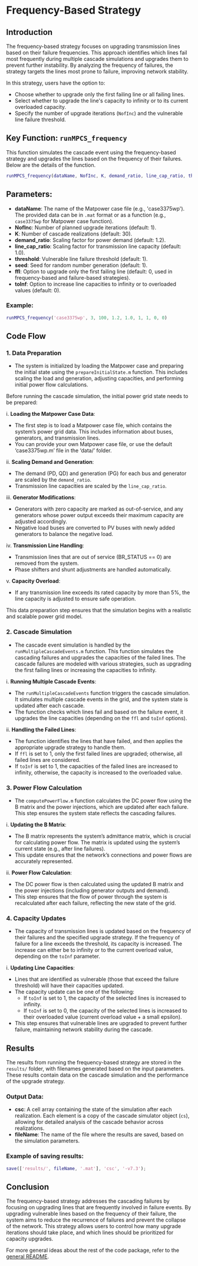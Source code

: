 # Frequency-Based Strategy

## Introduction

The frequency-based strategy focuses on upgrading transmission lines based on their failure frequencies. This approach identifies which lines fail most frequently during multiple cascade simulations and upgrades them to prevent further instability. By analyzing the frequency of failures, the strategy targets the lines most prone to failure, improving network stability.

In this strategy, users have the option to:
- Choose whether to upgrade only the first failing line or all failing lines.
- Select whether to upgrade the line's capacity to infinity or to its current overloaded capacity.
- Specify the number of upgrade iterations (`NofInc`) and the vulnerable line failure threshold.

## Key Function: `runMPCS_frequency`

This function simulates the cascade event using the frequency-based strategy and upgrades the lines based on the frequency of their failures. Below are the details of the function.

```matlab
runMPCS_frequency(dataName, NofInc, K, demand_ratio, line_cap_ratio, threshold, seed, ffl, toInf)
```

## Parameters:
- **dataName**: The name of the Matpower case file (e.g., 'case3375wp'). The provided data can be in `.mat` format or as a function (e.g., `case3375wp` for Matpower case function).
- **NofInc**: Number of planned upgrade iterations (default: 1).
- **K**: Number of cascade realizations (default: 30).
- **demand_ratio**: Scaling factor for power demand (default: 1.2).
- **line_cap_ratio**: Scaling factor for transmission line capacity (default: 1.0).
- **threshold**: Vulnerable line failure threshold (default: 1).
- **seed**: Seed for random number generation (default: 1).
- **ffl**: Option to upgrade only the first failing line (default: 0, used in frequency-based and failure-based strategies).
- **toInf**: Option to increase line capacities to infinity or to overloaded values (default: 0).

### Example:
```matlab
runMPCS_frequency('case3375wp', 3, 100, 1.2, 1.0, 1, 1, 0, 0)
```

## Code Flow

### 1. **Data Preparation**

- The system is initialized by loading the Matpower case and preparing the initial state using the `prepareInitialState.m` function. This includes scaling the load and generation, adjusting capacities, and performing initial power flow calculations.

Before running the cascade simulation, the initial power grid state needs to be prepared:

i. **Loading the Matpower Case Data**:
- The first step is to load a Matpower case file, which contains the system’s power grid data. This includes information about buses, generators, and transmission lines.
- You can provide your own Matpower case file, or use the default ‘case3375wp.m’ file in the ‘data/’ folder.

ii. **Scaling Demand and Generation**:
- The demand (PD, QD) and generation (PG) for each bus and generator are scaled by the `demand_ratio`.
- Transmission line capacities are scaled by the `line_cap_ratio`.

iii. **Generator Modifications**:
- Generators with zero capacity are marked as out-of-service, and any generators whose power output exceeds their maximum capacity are adjusted accordingly.
- Negative load buses are converted to PV buses with newly added generators to balance the negative load.

iv. **Transmission Line Handling**:
- Transmission lines that are out of service (BR_STATUS == 0) are removed from the system.
- Phase shifters and shunt adjustments are handled automatically.

v. **Capacity Overload**:
- If any transmission line exceeds its rated capacity by more than 5%, the line capacity is adjusted to ensure safe operation.

This data preparation step ensures that the simulation begins with a realistic and scalable power grid model.

### 2. **Cascade Simulation**

- The cascade event simulation is handled by the `runMultipleCascadeEvents.m` function. This function simulates the cascading failures and upgrades the capacities of the failed lines. The cascade failures are modeled with various strategies, such as upgrading the first failing lines or increasing the capacities to infinity.

i. **Running Multiple Cascade Events**:
- The `runMultipleCascadeEvents` function triggers the cascade simulation. It simulates multiple cascade events in the grid, and the system state is updated after each cascade.
- The function checks which lines fail and based on the failure event, it upgrades the line capacities (depending on the `ffl` and `toInf` options).

ii. **Handling the Failed Lines**:
- The function identifies the lines that have failed, and then applies the appropriate upgrade strategy to handle them.
- If `ffl` is set to 1, only the first failed lines are upgraded; otherwise, all failed lines are considered.
- If `toInf` is set to 1, the capacities of the failed lines are increased to infinity, otherwise, the capacity is increased to the overloaded value.

### 3. **Power Flow Calculation**

- The `computePowerFlow.m` function calculates the DC power flow using the B matrix and the power injections, which are updated after each failure. This step ensures the system state reflects the cascading failures.

i. **Updating the B Matrix**:
- The B matrix represents the system’s admittance matrix, which is crucial for calculating power flow. The matrix is updated using the system’s current state (e.g., after line failures).
- This update ensures that the network’s connections and power flows are accurately represented.

ii. **Power Flow Calculation**:
- The DC power flow is then calculated using the updated B matrix and the power injections (including generator outputs and demand).
- This step ensures that the flow of power through the system is recalculated after each failure, reflecting the new state of the grid.

### 4. **Capacity Updates**

- The capacity of transmission lines is updated based on the frequency of their failures and the specified upgrade strategy. If the frequency of failure for a line exceeds the threshold, its capacity is increased. The increase can either be to infinity or to the current overload value, depending on the `toInf` parameter.

i. **Updating Line Capacities**:
- Lines that are identified as vulnerable (those that exceed the failure threshold) will have their capacities updated.
- The capacity update can be one of the following:
   - If `toInf` is set to 1, the capacity of the selected lines is increased to infinity.
   - If `toInf` is set to 0, the capacity of the selected lines is increased to their overloaded value (current overload value + a small epsilon).
- This step ensures that vulnerable lines are upgraded to prevent further failure, maintaining network stability during the cascade.

## Results

The results from running the frequency-based strategy are stored in the `results/` folder, with filenames generated based on the input parameters. These results contain data on the cascade simulation and the performance of the upgrade strategy.

### Output Data:
- **csc**: A cell array containing the state of the simulation after each realization. Each element is a copy of the cascade simulator object (`cs`), allowing for detailed analysis of the cascade behavior across realizations.
- **fileName**: The name of the file where the results are saved, based on the simulation parameters.

### Example of saving results:

```matlab
save(['results/', fileName, '.mat'], 'csc', '-v7.3');
```
## Conclusion

The frequency-based strategy addresses the cascading failures by focusing on upgrading lines that are frequently involved in failure events. By upgrading vulnerable lines based on the frequency of their failure, the system aims to reduce the recurrence of failures and prevent the collapse of the network. This strategy allows users to control how many upgrade iterations should take place, and which lines should be prioritized for capacity upgrades.

For more general ideas about the rest of the code package, refer to the [general README](../README.md).
